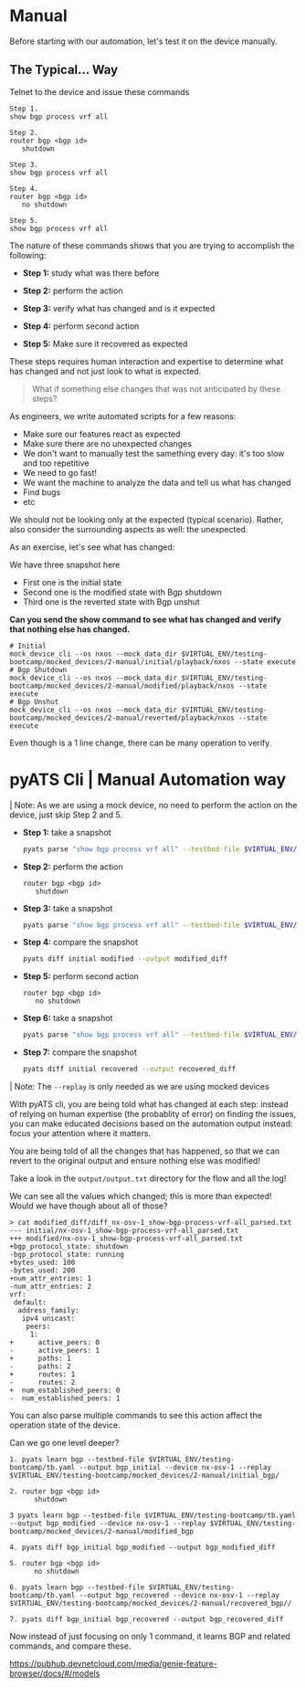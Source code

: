 # Manual

Before starting with our automation, let's test it on the device manually.

## The Typical... Way

Telnet to the device and issue these commands

```text
Step 1.
show bgp process vrf all

Step 2.
router bgp <bgp id>
   shutdown 

Step 3.
show bgp process vrf all

Step 4.
router bgp <bgp id>
   no shutdown 

Step 5.
show bgp process vrf all
```

The nature of these commands shows that you are trying to accomplish the 
following:

- **Step 1:** study what was there before

- **Step 2:** perform the action

- **Step 3:** verify what has changed and is it expected

- **Step 4:** perform second action

- **Step 5:** Make sure it recovered as expected

These steps requires human interaction and expertise to determine what has 
changed and not just look to what is expected. 

> What if something else changes that was not anticipated by these steps?

As engineers, we write automated scripts for a few reasons:

* Make sure our features react as expected
* Make sure there are no unexpected changes
* We don't want to manually test the samething every day: it's too slow and 
  too repetitive
* We need to go fast!
* We want the machine to analyze the data and tell us what has changed
* Find bugs
* etc

We should not be looking only at the expected (typical scenario). Rather,
also consider the surrounding aspects as well: the unexpected.

As an exercise, let's see what has changed:

We have three snapshot here

- First one is the initial state
- Second one is the modified state with Bgp shutdown
- Third one is the reverted state with Bgp unshut

**Can you send the show command to see what has changed and verify that nothing else has changed.**

```
# Initial
mock_device_cli --os nxos --mock_data_dir $VIRTUAL_ENV/testing-bootcamp/mocked_devices/2-manual/initial/playback/nxos --state execute
# Bgp Shutdown
mock_device_cli --os nxos --mock_data_dir $VIRTUAL_ENV/testing-bootcamp/mocked_devices/2-manual/modified/playback/nxos --state execute
# Bgp Unshut
mock_device_cli --os nxos --mock_data_dir $VIRTUAL_ENV/testing-bootcamp/mocked_devices/2-manual/reverted/playback/nxos --state execute
```

Even though is a 1 line change, there can be many operation to verify.


# pyATS Cli | Manual Automation way

| Note: As we are using a mock device, no need to perform the action on the device, just skip Step 2 and 5.

- **Step 1:** take a snapshot
  ```bash
  pyats parse "show bgp process vrf all" --testbed-file $VIRTUAL_ENV/testing-bootcamp/tb.yaml --output initial --device nx-osv-1 --replay $VIRTUAL_ENV/testing-bootcamp/mocked_devices/2-manual/initial/record/
  ```

- **Step 2:** perform the action
  ```text
  router bgp <bgp id>
     shutdown 
  ```

- **Step 3:** take a snapshot
  ```bash
  pyats parse "show bgp process vrf all" --testbed-file $VIRTUAL_ENV/testing-bootcamp/tb.yaml --output modified --device nx-osv-1  --replay $VIRTUAL_ENV/testing-bootcamp/mocked_devices/2-manual/modified/record/
  ```

- **Step 4:** compare the snapshot
  ```bash
  pyats diff initial modified --output modified_diff
  ```

- **Step 5:** perform second action
  ```text
  router bgp <bgp id>
     no shutdown 
  ```

- **Step 6:** take a snapshot
  ```bash
  pyats parse "show bgp process vrf all" --testbed-file $VIRTUAL_ENV/testing-bootcamp/tb.yaml --output recovered --device nx-osv-1 --replay $VIRTUAL_ENV/testing-bootcamp/mocked_devices/2-manual/reverted/record/
  ```

- **Step 7:** compare the snapshot
  ```bash
  pyats diff initial recovered --output recovered_diff
  ```

| Note: The `--replay` is only needed as we are using mocked devices


With pyATS cli, you are being told what has changed at each step: instead of relying
on human expertise (the probablity of error) on finding the issues, you can
make educated decisions based on the automation output instead: focus your
attention where it matters.

You are being told of all the changes that has happened, so that we can
revert to the original output and ensure nothing else was modified!

Take a look in the `output/output.txt` directory for the flow and all the log!

We can see all the values which changed; this is more than expected! Would we
have though about all of those?

```text
> cat modified_diff/diff_nx-osv-1_show-bgp-process-vrf-all_parsed.txt
--- initial/nx-osv-1_show-bgp-process-vrf-all_parsed.txt
+++ modified/nx-osv-1_show-bgp-process-vrf-all_parsed.txt
+bgp_protocol_state: shutdown
-bgp_protocol_state: running
+bytes_used: 100
-bytes_used: 200
+num_attr_entries: 1
-num_attr_entries: 2
vrf:
 default:
  address_family:
   ipv4 unicast:
    peers:
     1:
+      active_peers: 0
-      active_peers: 1
+      paths: 1
-      paths: 2
+      routes: 1
-      routes: 2
+  num_established_peers: 0
-  num_established_peers: 1
```

You can also parse multiple commands to see this action affect the operation
state of the device.


Can we go one level deeper?

```
1. pyats learn bgp --testbed-file $VIRTUAL_ENV/testing-bootcamp/tb.yaml --output bgp_initial --device nx-osv-1 --replay $VIRTUAL_ENV/testing-bootcamp/mocked_devices/2-manual/initial_bgp/

2. router bgp <bgp id>
      shutdown 

3 pyats learn bgp --testbed-file $VIRTUAL_ENV/testing-bootcamp/tb.yaml --output bgp_modified --device nx-osv-1 --replay $VIRTUAL_ENV/testing-bootcamp/mocked_devices/2-manual/modified_bgp

4. pyats diff bgp_initial bgp_modified --output bgp_modified_diff

5. router bgp <bgp id>
      no shutdown 

6. pyats learn bgp --testbed-file $VIRTUAL_ENV/testing-bootcamp/tb.yaml --output bgp_recovered --device nx-osv-1 --replay $VIRTUAL_ENV/testing-bootcamp/mocked_devices/2-manual/recovered_bgp//

7. pyats diff bgp_initial bgp_recovered --output bgp_recovered_diff

```

Now instead of just focusing on only 1 command, it learns BGP and related commands, and compare these.

https://pubhub.devnetcloud.com/media/genie-feature-browser/docs/#/models
